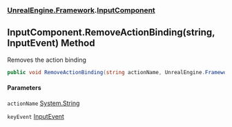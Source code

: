 ### [UnrealEngine.Framework](UnrealEngine_Framework.md 'UnrealEngine.Framework').[InputComponent](InputComponent.md 'UnrealEngine.Framework.InputComponent')
## InputComponent.RemoveActionBinding(string, InputEvent) Method
Removes the action binding  
```csharp
public void RemoveActionBinding(string actionName, UnrealEngine.Framework.InputEvent keyEvent);
```
#### Parameters
<a name='UnrealEngine_Framework_InputComponent_RemoveActionBinding(string_UnrealEngine_Framework_InputEvent)_actionName'></a>
`actionName` [System.String](https://docs.microsoft.com/en-us/dotnet/api/System.String 'System.String')  
  
<a name='UnrealEngine_Framework_InputComponent_RemoveActionBinding(string_UnrealEngine_Framework_InputEvent)_keyEvent'></a>
`keyEvent` [InputEvent](InputEvent.md 'UnrealEngine.Framework.InputEvent')  
  
